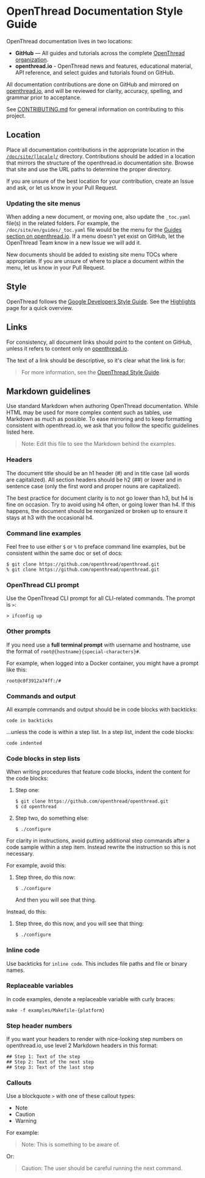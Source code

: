 # OpenThread Documentation Style Guide

OpenThread documentation lives in two locations:

*   **GitHub** — All guides and tutorials across the complete [OpenThread organization](https://github/openthread).
*   **openthread.io** - OpenThread news and features, educational material, API reference, and select guides and tutorials found on GitHub.

All documentation contributions are done on GitHub and mirrored on [openthread.io](https://openthread.io), and will be reviewed for clarity, accuracy, spelling, and grammar prior to acceptance.

See [CONTRIBUTING.md](../CONTRIBUTING.md) for general information on contributing to this project.

## Location

Place all documentation contributions in the appropriate location in the [`/doc/site/[locale]/`](./site) directory. Contributions should be added in a location that mirrors the structure of the openthread.io documentation site. Browse that site and use the URL paths to determine the proper directory.

If you are unsure of the best location for your contribution, create an Issue and ask, or let us know in your Pull Request.

### Updating the site menus

When adding a new document, or moving one, also update the `_toc.yaml` file(s) in the related folders. For example, the `/doc/site/en/guides/_toc.yaml` file would be the menu for the [Guides section on openthread.io](https://openthread.io/guides). If a menu doesn't yet exist on GitHub, let the OpenThread Team know in a new Issue we will add it.

New documents should be added to existing site menu TOCs where appropriate. If you are unsure of where to place a document within the menu, let us know in your Pull Request.

## Style

OpenThread follows the [Google Developers Style Guide](https://developers.google.com/style/). See the [Highlights](https://developers.google.com/style/highlights) page for a quick overview.

## Links

For consistency, all document links should point to the content on GitHub, unless it refers to content only on [openthread.io](https://openthread.io).

The text of a link should be descriptive, so it's clear what the link is for:

> For more information, see the [OpenThread Style Guide](./STYLE_GUIDE.md).

## Markdown guidelines

Use standard Markdown when authoring OpenThread documentation. While HTML may be used for more complex content such as tables, use Markdown as much as possible. To ease mirroring and to keep formatting consistent with openthread.io, we ask that you follow the specific guidelines listed here.

> Note: Edit this file to see the Markdown behind the examples.

### Headers

The document title should be an h1 header (#) and in title case (all words are capitalized). All section headers should be h2 (##) or lower and in sentence case (only the first word and proper nouns are capitalized).

The best practice for document clarity is to not go lower than h3, but h4 is fine on occasion. Try to avoid using h4 often, or going lower than h4. If this happens, the document should be reorganized or broken up to ensure it stays at h3 with the occasional h4.

### Command line examples

Feel free to use either `$` or `%` to preface command line examples, but be consistent within the same doc or set of docs:

```
$ git clone https://github.com/openthread/openthread.git
% git clone https://github.com/openthread/openthread.git
```

### OpenThread CLI prompt

Use the OpenThread CLI prompt for all CLI-related commands. The prompt is `>`:
```
> ifconfig up
```

### Other prompts

If you need use a **full terminal prompt** with username and hostname, use the format of `root@{hostname}{special-characters}#`.

For example, when logged into a Docker container, you might have a prompt like this:
```
root@c0f3912a74ff:/#
```

### Commands and output

All example commands and output should be in code blocks with backticks:

```
code in backticks
```

...unless the code is within a step list. In a step list, indent the code blocks:

    code indented

### Code blocks in step lists

When writing procedures that feature code blocks, indent the content for the code blocks:

1.	Step one:

        $ git clone https://github.com/openthread/openthread.git
        $ cd openthread

1.  Step two, do something else:

        $ ./configure

For clarity in instructions, avoid putting additional step commands after a code sample
within a step item. Instead rewrite the instruction so this is not necessary.

For example, avoid this:

1.  Step three, do this now:

        $ ./configure

    And then you will see that thing.

Instead, do this:

1.  Step three, do this now, and you will see that thing:

		$ ./configure

### Inline code

Use backticks for `inline code`. This includes file paths and file or binary names.

### Replaceable variables

In code examples, denote a replaceable variable with curly braces:

```
make -f examples/Makefile-{platform}     
```

### Step header numbers

If you want your headers to render with nice-looking step numbers on openthread.io, use level 2 Markdown headers in this format:

    ## Step 1: Text of the step
    ## Step 2: Text of the next step
    ## Step 3: Text of the last step

### Callouts

Use a blockquote `>` with one of these callout types:

* 	Note
*   Caution
*   Warning

For example:

> Note: This is something to be aware of.

Or:

> Caution: The user should be careful running the next command.